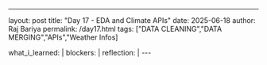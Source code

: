 ---
layout: post
title: "Day 17 - EDA and Climate APIs"
date: 2025-06-18
author: Raj Bariya
permalink: /day17.html
tags: ["DATA CLEANING","DATA MERGING","APIs","Weather Infos]

what_i_learned: |
blockers: |
reflection: |
\---
